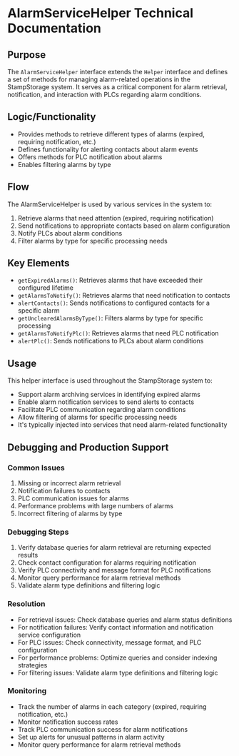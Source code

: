 # AlarmServiceHelper Technical Documentation

## Purpose
The `AlarmServiceHelper` interface extends the `Helper` interface and defines a set of methods for managing alarm-related operations in the StampStorage system. It serves as a critical component for alarm retrieval, notification, and interaction with PLCs regarding alarm conditions.

## Logic/Functionality
- Provides methods to retrieve different types of alarms (expired, requiring notification, etc.)
- Defines functionality for alerting contacts about alarm events
- Offers methods for PLC notification about alarms
- Enables filtering alarms by type

## Flow
The AlarmServiceHelper is used by various services in the system to:
1. Retrieve alarms that need attention (expired, requiring notification)
2. Send notifications to appropriate contacts based on alarm configuration
3. Notify PLCs about alarm conditions
4. Filter alarms by type for specific processing needs

## Key Elements
- `getExpiredAlarms()`: Retrieves alarms that have exceeded their configured lifetime
- `getAlarmsToNotify()`: Retrieves alarms that need notification to contacts
- `alertContacts()`: Sends notifications to configured contacts for a specific alarm
- `getUnclearedAlarmsByType()`: Filters alarms by type for specific processing
- `getAlarmsToNotifyPlc()`: Retrieves alarms that need PLC notification
- `alertPlc()`: Sends notifications to PLCs about alarm conditions

## Usage
This helper interface is used throughout the StampStorage system to:
- Support alarm archiving services in identifying expired alarms
- Enable alarm notification services to send alerts to contacts
- Facilitate PLC communication regarding alarm conditions
- Allow filtering of alarms for specific processing needs
- It's typically injected into services that need alarm-related functionality

## Debugging and Production Support

### Common Issues
1. Missing or incorrect alarm retrieval
2. Notification failures to contacts
3. PLC communication issues for alarms
4. Performance problems with large numbers of alarms
5. Incorrect filtering of alarms by type

### Debugging Steps
1. Verify database queries for alarm retrieval are returning expected results
2. Check contact configuration for alarms requiring notification
3. Verify PLC connectivity and message format for PLC notifications
4. Monitor query performance for alarm retrieval methods
5. Validate alarm type definitions and filtering logic

### Resolution
- For retrieval issues: Check database queries and alarm status definitions
- For notification failures: Verify contact information and notification service configuration
- For PLC issues: Check connectivity, message format, and PLC configuration
- For performance problems: Optimize queries and consider indexing strategies
- For filtering issues: Validate alarm type definitions and filtering logic

### Monitoring
- Track the number of alarms in each category (expired, requiring notification, etc.)
- Monitor notification success rates
- Track PLC communication success for alarm notifications
- Set up alerts for unusual patterns in alarm activity
- Monitor query performance for alarm retrieval methods